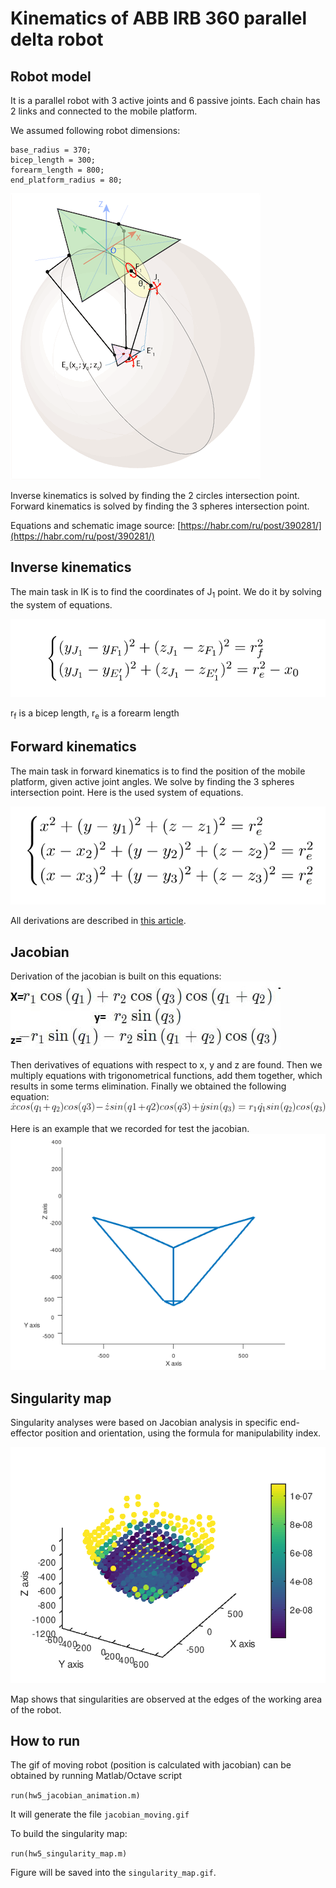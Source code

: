 # Kinematics of ABB IRB 360 parallel delta robot

## Robot model

It is a parallel robot with 3 active joints and 6 passive joints.
Each chain has 2 links and connected to the mobile platform.

We assumed following robot dimensions:
```
base_radius = 370;
bicep_length = 300;
forearm_length = 800;
end_platform_radius = 80;
```

![robot_model](images/model.gif)

Inverse kinematics is solved by finding the 2 circles intersection point. \
Forward kinematics is solved by finding the 3 spheres intersection point.

Equations and schematic image source: [https://habr.com/ru/post/390281/](https://habr.com/ru/post/390281/)

## Inverse kinematics

The main task in IK is to find the coordinates of J<sub>1</sub> point.
We do it by solving the system of equations.

![ik equations](images/inverse_eq.png)

r<sub>f</sub> is a bicep length, r<sub>e</sub> is a forearm length

## Forward kinematics

The main task in forward kinematics is to find the position of the mobile platform, given active joint angles. We solve by finding the 3 spheres intersection point. Here is the used system of equations.

![forward equations](images/forward_eq.png)

All derivations are described in [this article](https://habr.com/ru/post/390281/).

## Jacobian

Derivation of the jacobian is built on this equations:
![forward equations with passive joints known](images/forward_eq_2.jpg)

Then derivatives of equations with respect to x, y and z are found. Then we multiply equations with trigonometrical functions, add them together, which results in some terms elimination. Finally we obtained the following equation:
![jacobian equation](images/jacobian_eq.gif)

Here is an example that we recorded for test the jacobian.
![jacobian moving](images/jacobian_moving.gif)

## Singularity map

Singularity analyses were based on Jacobian analysis in specific end-effector position and orientation, using the formula for manipulability index.

![singularity map](singularity_map.png)

Map shows that singularities are observed at the edges of the working area of the robot.

## How to run

The gif of moving robot (position is calculated with jacobian) can be obtained by running Matlab/Octave script

```run(hw5_jacobian_animation.m)```

It will generate the file `jacobian_moving.gif`

To build the singularity map:

```run(hw5_singularity_map.m)```

Figure will be saved into the `singularity_map.gif`.